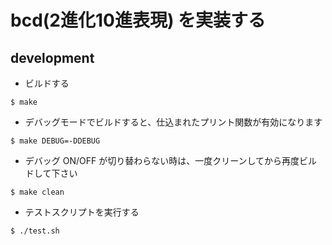 # bcd(2進化10進表現) を実装する

## development

- ビルドする

```
$ make
```

- デバッグモードでビルドすると、仕込まれたプリント関数が有効になります

```
$ make DEBUG=-DDEBUG
```

- デバッグ ON/OFF が切り替わらない時は、一度クリーンしてから再度ビルドして下さい

```
$ make clean
```

- テストスクリプトを実行する

```
$ ./test.sh
```

